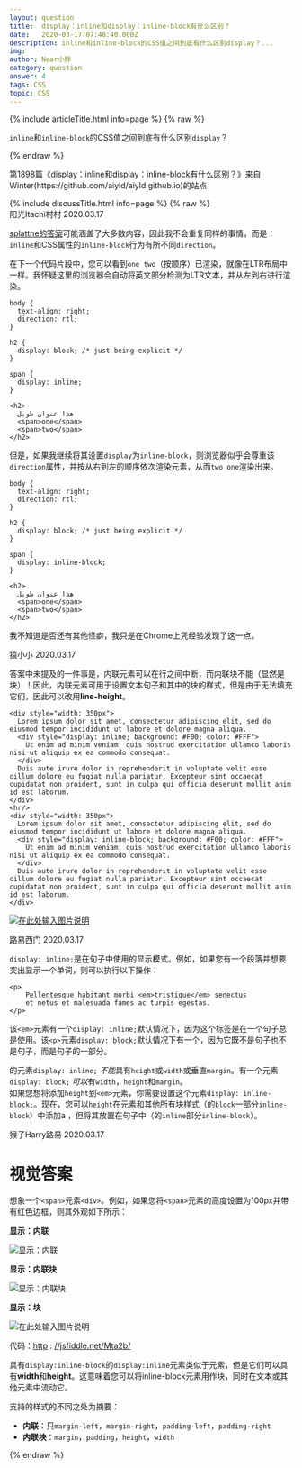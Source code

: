 ```yaml
---
layout: question
title:  display：inline和display：inline-block有什么区别？
date:   2020-03-17T07:48:40.000Z
description: inline和inline-block的CSS值之间到底有什么区别display？...
img: 
author: Near小胖
category: question
answer: 4
tags: CSS
topic: CSS
---
```

<div class="article-root">
  <div class="article">
    {% include articleTitle.html info=page %}
    {% raw %}
    <div class="article-content"><p><font style="vertical-align: inherit;"></font><code>inline</code><font style="vertical-align: inherit;"><font style="vertical-align: inherit;">和</font></font><code>inline-block</code><font style="vertical-align: inherit;"><font style="vertical-align: inherit;">的CSS值</font><font style="vertical-align: inherit;">之间到底有什么区别</font></font><code>display</code><font style="vertical-align: inherit;"><font style="vertical-align: inherit;">？</font></font></p></div>
    {% endraw %}
  </div>
  <p class="winter_mark">第1898篇《display：inline和display：inline-block有什么区别？》来自Winter(https://github.com/aiyld/aiyld.github.io)的站点</p>
  <div class="discuss-wrapper">
    {% include discussTitle.html info=page %}
    {% raw %}
    <div class="discuss-list">
    <div class="discuss-item">
        <div class="discuss-parent">
          <div class="discuss-meta">
            <span class="discuss-user">阳光Itachi村村</span>
            <span class="discuss-time">2020.03.17</span>
          </div>
          <div class="discuss-comment"><p><a href="https://stackoverflow.com/a/14033814/2164304"><font style="vertical-align: inherit;"><font style="vertical-align: inherit;">splattne的答案</font></font></a><font style="vertical-align: inherit;"><font style="vertical-align: inherit;">可能涵盖了大多数内容，因此我不会重复同样的事情，而是：</font></font><code>inline</code><font style="vertical-align: inherit;"><font style="vertical-align: inherit;">和</font><font style="vertical-align: inherit;">CSS属性的</font></font><code>inline-block</code><font style="vertical-align: inherit;"><font style="vertical-align: inherit;">行为有所不同</font></font><code>direction</code><font style="vertical-align: inherit;"><font style="vertical-align: inherit;">。</font></font></p>

<p><font style="vertical-align: inherit;"><font style="vertical-align: inherit;">在下一个代码片段中，您可以看到</font></font><code>one two</code><font style="vertical-align: inherit;"><font style="vertical-align: inherit;">（按顺序）已渲染，就像在LTR布局中一样。</font><font style="vertical-align: inherit;">我怀疑这里的浏览器会自动将英文部分检测为LTR文本，并从左到右进行渲染。</font></font></p>

<p></p><div class="snippet" data-lang="js" data-hide="false" data-console="true" data-babel="false">
<div class="snippet-code">
<pre class="snippet-code-css lang-css prettyprint-override"><code>body {<font></font>
  text-align: right;<font></font>
  direction: rtl;<font></font>
}<font></font>
<font></font>
h2 {<font></font>
  display: block; /* just being explicit */<font></font>
}<font></font>
<font></font>
span {<font></font>
  display: inline;<font></font>
}</code></pre>
<pre class="snippet-code-html lang-html prettyprint-override"><code>&lt;h2&gt;<font></font>
  هذا عنوان طويل<font></font>
  &lt;span&gt;one&lt;/span&gt;<font></font>
  &lt;span&gt;two&lt;/span&gt;<font></font>
&lt;/h2&gt;</code></pre>
</div>
</div>
<p></p>

<p><font style="vertical-align: inherit;"><font style="vertical-align: inherit;">但是，如果我继续将其设置</font></font><code>display</code><font style="vertical-align: inherit;"><font style="vertical-align: inherit;">为</font></font><code>inline-block</code><font style="vertical-align: inherit;"><font style="vertical-align: inherit;">，则浏览器似乎会尊重该</font></font><code>direction</code><font style="vertical-align: inherit;"><font style="vertical-align: inherit;">属性，并按从右到左的顺序依次渲染元素，从而</font></font><code>two one</code><font style="vertical-align: inherit;"><font style="vertical-align: inherit;">渲染出来。</font></font></p>

<p></p><div class="snippet" data-lang="js" data-hide="false" data-console="true" data-babel="false">
<div class="snippet-code">
<pre class="snippet-code-css lang-css prettyprint-override"><code>body {<font></font>
  text-align: right;<font></font>
  direction: rtl;<font></font>
}<font></font>
<font></font>
h2 {<font></font>
  display: block; /* just being explicit */<font></font>
}<font></font>
<font></font>
span {<font></font>
  display: inline-block;<font></font>
}</code></pre>
<pre class="snippet-code-html lang-html prettyprint-override"><code>&lt;h2&gt;<font></font>
  هذا عنوان طويل<font></font>
  &lt;span&gt;one&lt;/span&gt;<font></font>
  &lt;span&gt;two&lt;/span&gt;<font></font>
&lt;/h2&gt;</code></pre>
</div>
</div>
<p></p>

<p><font style="vertical-align: inherit;"><font style="vertical-align: inherit;">我不知道是否还有其他怪癖，我只是在Chrome上凭经验发现了这一点。</font></font></p></div>
        </div></div><div class="discuss-item">
        <div class="discuss-parent">
          <div class="discuss-meta">
            <span class="discuss-user">猿小小</span>
            <span class="discuss-time">2020.03.17</span>
          </div>
          <div class="discuss-comment"><p><font style="vertical-align: inherit;"><font style="vertical-align: inherit;">答案中未提及的一件事是，内联元素可以在行之间中断，而内联块不能（显然是块）！</font><font style="vertical-align: inherit;">因此，内联元素可用于设置文本句子和其中的块的样式，但是由于无法填充它们，因此可以改用</font></font><strong><font style="vertical-align: inherit;"><font style="vertical-align: inherit;">line-height</font></font></strong><font style="vertical-align: inherit;"><font style="vertical-align: inherit;">。</font></font></p>

<p></p><div class="snippet" data-lang="js" data-hide="false" data-console="true" data-babel="false">
<div class="snippet-code">
<pre class="snippet-code-html lang-html prettyprint-override"><code>&lt;div style="width: 350px"&gt;<font></font>
  Lorem ipsum dolor sit amet, consectetur adipiscing elit, sed do eiusmod tempor incididunt ut labore et dolore magna aliqua.<font></font>
  &lt;div style="display: inline; background: #F00; color: #FFF"&gt;<font></font>
    Ut enim ad minim veniam, quis nostrud exercitation ullamco laboris nisi ut aliquip ex ea commodo consequat.<font></font>
  &lt;/div&gt;<font></font>
  Duis aute irure dolor in reprehenderit in voluptate velit esse cillum dolore eu fugiat nulla pariatur. Excepteur sint occaecat cupidatat non proident, sunt in culpa qui officia deserunt mollit anim id est laborum.<font></font>
&lt;/div&gt;<font></font>
&lt;hr/&gt;<font></font>
&lt;div style="width: 350px"&gt;<font></font>
  Lorem ipsum dolor sit amet, consectetur adipiscing elit, sed do eiusmod tempor incididunt ut labore et dolore magna aliqua.<font></font>
  &lt;div style="display: inline-block; background: #F00; color: #FFF"&gt;<font></font>
    Ut enim ad minim veniam, quis nostrud exercitation ullamco laboris nisi ut aliquip ex ea commodo consequat.<font></font>
  &lt;/div&gt;<font></font>
  Duis aute irure dolor in reprehenderit in voluptate velit esse cillum dolore eu fugiat nulla pariatur. Excepteur sint occaecat cupidatat non proident, sunt in culpa qui officia deserunt mollit anim id est laborum.<font></font>
&lt;/div&gt;</code></pre>
</div>
</div>
<p></p>

<p><a href="https://i.stack.imgur.com/xXdn3.png" rel="nofollow noreferrer"><img src="https://i.stack.imgur.com/xXdn3.png" alt="在此处输入图片说明"></a></p></div>
        </div></div><div class="discuss-item">
        <div class="discuss-parent">
          <div class="discuss-meta">
            <span class="discuss-user">路易西门</span>
            <span class="discuss-time">2020.03.17</span>
          </div>
          <div class="discuss-comment"><p><code>display: inline;</code><font style="vertical-align: inherit;"><font style="vertical-align: inherit;">是在句子中使用的显示模式。</font><font style="vertical-align: inherit;">例如，如果您有一个段落并想要突出显示一个单词，则可以执行以下操作：</font></font></p>

<pre><code>&lt;p&gt;<font></font>
    Pellentesque habitant morbi &lt;em&gt;tristique&lt;/em&gt; senectus<font></font>
    et netus et malesuada fames ac turpis egestas.<font></font>
&lt;/p&gt;<font></font>
</code></pre>

<p><font style="vertical-align: inherit;"><font style="vertical-align: inherit;">该</font></font><code>&lt;em&gt;</code><font style="vertical-align: inherit;"><font style="vertical-align: inherit;">元素有一个</font></font><code>display: inline;</code><font style="vertical-align: inherit;"><font style="vertical-align: inherit;">默认情况下，因为这个标签是在一个句子总是使用。</font><font style="vertical-align: inherit;">该</font></font><code>&lt;p&gt;</code><font style="vertical-align: inherit;"><font style="vertical-align: inherit;">元素</font></font><code>display: block;</code><font style="vertical-align: inherit;"><font style="vertical-align: inherit;">默认情况下</font><font style="vertical-align: inherit;">有一个</font><font style="vertical-align: inherit;">，因为它既不是句子也不是句子，而是句子的一部分。</font></font></p>

<p><font style="vertical-align: inherit;"><font style="vertical-align: inherit;">的元素</font></font><code>display: inline;</code> <em><font style="vertical-align: inherit;"><font style="vertical-align: inherit;">不能</font></font></em><font style="vertical-align: inherit;"><font style="vertical-align: inherit;">具有</font></font><code>height</code><font style="vertical-align: inherit;"><font style="vertical-align: inherit;">或</font></font><code>width</code><font style="vertical-align: inherit;"><font style="vertical-align: inherit;">或垂直</font></font><code>margin</code><font style="vertical-align: inherit;"><font style="vertical-align: inherit;">。</font><font style="vertical-align: inherit;">有一个元素</font></font><code>display: block;</code> <em><font style="vertical-align: inherit;"><font style="vertical-align: inherit;">可以</font></font></em><font style="vertical-align: inherit;"><font style="vertical-align: inherit;">有</font></font><code>width</code><font style="vertical-align: inherit;"><font style="vertical-align: inherit;">，</font></font><code>height</code><font style="vertical-align: inherit;"><font style="vertical-align: inherit;">和</font></font><code>margin</code><font style="vertical-align: inherit;"><font style="vertical-align: inherit;">。</font></font><br><font style="vertical-align: inherit;"><font style="vertical-align: inherit;">
如果您想将添加</font></font><code>height</code><font style="vertical-align: inherit;"><font style="vertical-align: inherit;">到</font></font><code>&lt;em&gt;</code><font style="vertical-align: inherit;"><font style="vertical-align: inherit;">元素，你需要设置这个元素</font></font><code>display: inline-block;</code><font style="vertical-align: inherit;"><font style="vertical-align: inherit;">。</font><font style="vertical-align: inherit;">现在，您可以</font></font><code>height</code><font style="vertical-align: inherit;"><font style="vertical-align: inherit;">在元素和其他所有块样式（的</font></font><code>block</code><font style="vertical-align: inherit;"><font style="vertical-align: inherit;">一部分</font></font><code>inline-block</code><font style="vertical-align: inherit;"><font style="vertical-align: inherit;">）中</font><font style="vertical-align: inherit;">添加a </font><font style="vertical-align: inherit;">，但将其放置在句子中（的</font></font><code>inline</code><font style="vertical-align: inherit;"><font style="vertical-align: inherit;">部分</font></font><code>inline-block</code><font style="vertical-align: inherit;"><font style="vertical-align: inherit;">）。</font></font></p></div>
        </div></div><div class="discuss-item">
        <div class="discuss-parent">
          <div class="discuss-meta">
            <span class="discuss-user">猴子Harry路易</span>
            <span class="discuss-time">2020.03.17</span>
          </div>
          <div class="discuss-comment"><h1><font style="vertical-align: inherit;"><font style="vertical-align: inherit;">视觉答案</font></font></h1>

<p><font style="vertical-align: inherit;"><font style="vertical-align: inherit;">想象一个</font></font><code>&lt;span&gt;</code><font style="vertical-align: inherit;"><font style="vertical-align: inherit;">元素</font></font><code>&lt;div&gt;</code><font style="vertical-align: inherit;"><font style="vertical-align: inherit;">。</font><font style="vertical-align: inherit;">例如，如果您将</font></font><code>&lt;span&gt;</code><font style="vertical-align: inherit;"><font style="vertical-align: inherit;">元素的高度设置为100px并带有红色边框，则其外观如下所示：</font></font></p>

<p><strong><font style="vertical-align: inherit;"><font style="vertical-align: inherit;">显示：内联</font></font></strong></p>

<p><img src="https://i.stack.imgur.com/Emf0B.png" alt="显示：内联"></p>

<p><strong><font style="vertical-align: inherit;"><font style="vertical-align: inherit;">显示：内联块</font></font></strong></p>

<p><img src="https://i.stack.imgur.com/1vbks.png" alt="显示：内联块"></p>

<p><strong><font style="vertical-align: inherit;"><font style="vertical-align: inherit;">显示：块</font></font></strong></p>

<p><img src="https://i.stack.imgur.com/IPf9Q.png" alt="在此处输入图片说明"></p>

<p><font style="vertical-align: inherit;"><font style="vertical-align: inherit;">代码：</font><a href="http://jsfiddle.net/Mta2b/" rel="noreferrer"><font style="vertical-align: inherit;">http</font></a><font style="vertical-align: inherit;"> : </font></font><a href="http://jsfiddle.net/Mta2b/" rel="noreferrer"><font style="vertical-align: inherit;"><font style="vertical-align: inherit;">//jsfiddle.net/Mta2b/</font></font></a></p>

<p><font style="vertical-align: inherit;"><font style="vertical-align: inherit;">具有</font></font><code>display:inline-block</code><font style="vertical-align: inherit;"><font style="vertical-align: inherit;">的</font></font><code>display:inline</code><font style="vertical-align: inherit;"><font style="vertical-align: inherit;">元素</font><font style="vertical-align: inherit;">类似于</font><font style="vertical-align: inherit;">元素，但是它们可以具有</font></font><strong><font style="vertical-align: inherit;"><font style="vertical-align: inherit;">width</font></font></strong><font style="vertical-align: inherit;"><font style="vertical-align: inherit;">和</font></font><strong><font style="vertical-align: inherit;"><font style="vertical-align: inherit;">height</font></font></strong><font style="vertical-align: inherit;"><font style="vertical-align: inherit;">。</font><font style="vertical-align: inherit;">这意味着您可以将inline-block元素用作块，同时在文本或其他元素中流动它。</font></font></p>

<p><font style="vertical-align: inherit;"><font style="vertical-align: inherit;">支持的样式的不同之处为摘要：</font></font></p>

<ul>
<li><strong><font style="vertical-align: inherit;"><font style="vertical-align: inherit;">内联</font></font></strong><font style="vertical-align: inherit;"><font style="vertical-align: inherit;">：只</font></font><code>margin-left</code><font style="vertical-align: inherit;"><font style="vertical-align: inherit;">，</font></font><code>margin-right</code><font style="vertical-align: inherit;"><font style="vertical-align: inherit;">，</font></font><code>padding-left</code><font style="vertical-align: inherit;"><font style="vertical-align: inherit;">，</font></font><code>padding-right</code></li>
<li><strong><font style="vertical-align: inherit;"><font style="vertical-align: inherit;">内联块</font></font></strong><font style="vertical-align: inherit;"><font style="vertical-align: inherit;">：</font></font><code>margin</code><font style="vertical-align: inherit;"><font style="vertical-align: inherit;">，</font></font><code>padding</code><font style="vertical-align: inherit;"><font style="vertical-align: inherit;">，</font></font><code>height</code><font style="vertical-align: inherit;"><font style="vertical-align: inherit;">，</font></font><code>width</code></li>
</ul></div>
        </div></div>
    </div>
    {% endraw %}
  </div>
<div>
